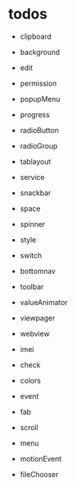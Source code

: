 # todos
- clipboard
- background
- edit
- permission
- popupMenu
- progress
- radioButton
- radioGroup
- tablayout

- service
- snackbar
- space
- spinner
- style
- switch
- bottomnav
- toolbar
- valueAnimator
- viewpager
- webview
- imei
- check
- colors
- event
- fab
- scroll
- menu
- motionEvent

- fileChooser
